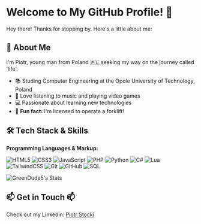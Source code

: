# Welcome to My GitHub Profile! 👋

Hey there! Thanks for stopping by. Here's a little about me:

## 🌟 About Me 

I'm Piotr, young man from Poland 🇵🇱 seeking my way on the journey called 'life'.

- 📚 Studing Computer Engineering at the Opole University of Technology, Poland
- 🎵 Love listening to music and playing video games
- 💻 Passionate about learning new technologies
- 🚜 **Fun fact:** I'm licensed to operate a forklift!

## 🛠️ Tech Stack & Skills

**Programming Languages & Markup:**

![HTML5](https://img.shields.io/badge/HTML5-E34F26?style=for-the-badge&logo=html5&logoColor=white)
![CSS3](https://img.shields.io/badge/CSS3-1572B6?style=for-the-badge&logo=css3&logoColor=white)
![JavaScript](https://img.shields.io/badge/JavaScript-F7DF1E?style=for-the-badge&logo=javascript&logoColor=black)
![PHP](https://img.shields.io/badge/PHP-777BB4?style=for-the-badge&logo=php&logoColor=white)
![Python](https://img.shields.io/badge/Python-3776AB?style=for-the-badge&logo=python&logoColor=white)
![C#](https://img.shields.io/badge/C%23-239120?style=for-the-badge&logo=c-sharp&logoColor=white)
![Lua](https://img.shields.io/badge/Lua-2C2D72?style=for-the-badge&logo=lua&logoColor=white)
![TailwindCSS](https://img.shields.io/badge/Tailwind_CSS-38B2AC?style=for-the-badge&logo=tailwind-css&logoColor=white)
![Git](https://img.shields.io/badge/Git-F05032?style=for-the-badge&logo=git&logoColor=white)
![GitHub](https://img.shields.io/badge/GitHub-181717?style=for-the-badge&logo=github&logoColor=white)
![SQL](https://img.shields.io/badge/SQL-4479A1?style=for-the-badge&logo=sql&logoColor=white)

![GreenDude5's Stats](https://github-readme-stats.vercel.app/api?username=GreenDude5&theme=vue-dark&show_icons=true&hide_border=true&count_private=true)

## 📫 Get in Touch 📫

Check out my Linkedin: [Piotr Stocki](https://www.linkedin.com/in/piotr-stocki-7795142b3/)
